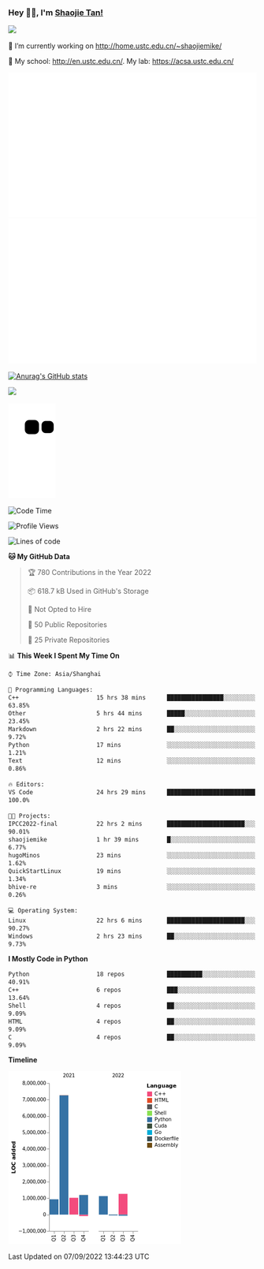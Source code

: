 

<!--
**Kirrito-k423/Kirrito-k423** is a ✨ _special_ ✨ repository because its `README.md` (this file) appears on your GitHub profile.

Here are some ideas to get you started:

- 🔭 I’m currently working on ...
- 🌱 I’m currently learning ...
- 👯 I’m looking to collaborate on ...
- 🤔 I’m looking for help with ...
- 💬 Ask me about ...
- 📫 How to reach me: ...
- 😄 Pronouns: ...
- ⚡ Fun fact: ...
-->
### Hey 👋🏽, I'm [Shaojie Tan!](http://home.ustc.edu.cn/~shaojiemike/about)

![](https://visitor-badge.glitch.me/badge?page_id=Kirrito-k423.Kirrito-k423)

🔭 I’m currently working on http://home.ustc.edu.cn/~shaojiemike/

👯 My school: http://en.ustc.edu.cn/. My lab: https://acsa.ustc.edu.cn/

![](https://github.com/Kirrito-k423/github-stats/blob/master/generated/overview.svg)
![](https://github.com/Kirrito-k423/github-stats/blob/master/generated/languages.svg)

[![Anurag's GitHub stats](https://github-readme-stats.vercel.app/api?username=Kirrito-k423&theme=flag-india&show_icons=true&hide=stars,prs,issues,contribs)](https://github.com/anuraghazra/github-readme-stats)

![](https://github-profile-summary-cards.vercel.app/api/cards/profile-details?username=Kirrito-k423&theme=vue)

![snake gif](https://github.com/Kirrito-k423/Kirrito-k423/blob/output/github-contribution-grid-snake.svg)

<!--START_SECTION:waka-->
![Code Time](http://img.shields.io/badge/Code%20Time-501%20hrs%2055%20mins-blue)

![Profile Views](http://img.shields.io/badge/Profile%20Views-0-blue)

![Lines of code](https://img.shields.io/badge/From%20Hello%20World%20I%27ve%20Written-13%20Million%20lines%20of%20code-blue)

**🐱 My GitHub Data** 

> 🏆 780 Contributions in the Year 2022
 > 
> 📦 618.7 kB Used in GitHub's Storage 
 > 
> 🚫 Not Opted to Hire
 > 
> 📜 50 Public Repositories 
 > 
> 🔑 25 Private Repositories  
 > 
📊 **This Week I Spent My Time On** 

```text
⌚︎ Time Zone: Asia/Shanghai

💬 Programming Languages: 
C++                      15 hrs 38 mins      ████████████████░░░░░░░░░   63.85% 
Other                    5 hrs 44 mins       █████░░░░░░░░░░░░░░░░░░░░   23.45% 
Markdown                 2 hrs 22 mins       ██░░░░░░░░░░░░░░░░░░░░░░░   9.72% 
Python                   17 mins             ░░░░░░░░░░░░░░░░░░░░░░░░░   1.21% 
Text                     12 mins             ░░░░░░░░░░░░░░░░░░░░░░░░░   0.86%

🔥 Editors: 
VS Code                  24 hrs 29 mins      █████████████████████████   100.0%

🐱‍💻 Projects: 
IPCC2022-final           22 hrs 2 mins       ██████████████████████░░░   90.01% 
shaojiemike              1 hr 39 mins        █░░░░░░░░░░░░░░░░░░░░░░░░   6.77% 
hugoMinos                23 mins             ░░░░░░░░░░░░░░░░░░░░░░░░░   1.62% 
QuickStartLinux          19 mins             ░░░░░░░░░░░░░░░░░░░░░░░░░   1.34% 
bhive-re                 3 mins              ░░░░░░░░░░░░░░░░░░░░░░░░░   0.26%

💻 Operating System: 
Linux                    22 hrs 6 mins       ██████████████████████░░░   90.27% 
Windows                  2 hrs 23 mins       ██░░░░░░░░░░░░░░░░░░░░░░░   9.73%

```

**I Mostly Code in Python** 

```text
Python                   18 repos            ██████████░░░░░░░░░░░░░░░   40.91% 
C++                      6 repos             ███░░░░░░░░░░░░░░░░░░░░░░   13.64% 
Shell                    4 repos             ██░░░░░░░░░░░░░░░░░░░░░░░   9.09% 
HTML                     4 repos             ██░░░░░░░░░░░░░░░░░░░░░░░   9.09% 
C                        4 repos             ██░░░░░░░░░░░░░░░░░░░░░░░   9.09%

```


**Timeline**

![Chart not found](https://raw.githubusercontent.com/Kirrito-k423/Kirrito-k423/main/charts/bar_graph.png) 


 Last Updated on 07/09/2022 13:44:23 UTC
<!--END_SECTION:waka-->

